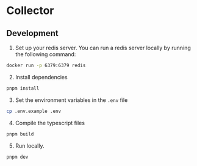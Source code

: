 # Collector

## Development

1. Set up your redis server. You can run a redis server locally by running the following command:
```bash
docker run -p 6379:6379 redis
```

2. Install dependencies
```bash
pnpm install
```

3. Set the environment variables in the `.env` file
```bash
cp .env.example .env
```

4. Compile the typescript files
```bash
pnpm build
```

5. Run locally.

```bash
pnpm dev
```
